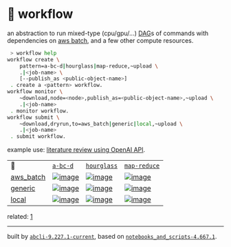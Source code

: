 # 📜 workflow

an abstraction to run mixed-type (cpu/gpu/...) [DAG](https://networkx.org/documentation/stable/reference/classes/digraph.html)s of commands with dependencies on [aws batch](https://aws.amazon.com/batch/), and a few other compute resources.

```bash
 > workflow help
workflow create \
	pattern=a-bc-d|hourglass|map-reduce,~upload \
	.|<job-name> \
	[--publish_as <public-object-name>]
 . create a <pattern> workflow.
workflow monitor \
	~download,node=<node>,publish_as=<public-object-name>,~upload \
	.|<job-name>
 . monitor workflow.
workflow submit \
	~download,dryrun,to=aws_batch|generic|local,~upload \
	.|<job-name>
 . submit workflow.
```

example use: [literature review using OpenAI API](https://github.com/kamangir/openai-commands/tree/main/openai_commands/literature_review).

|   |   |   |   |
| --- | --- | --- | --- |
| 📜 | [`a-bc-d`](./patterns/a-bc-d.dot) | [`hourglass`](./patterns/hourglass.dot) | [`map-reduce`](./patterns/map-reduce.dot) |
| [aws_batch](./runners/aws_batch.py) | [![image](https://kamangir-public.s3.ca-central-1.amazonaws.com/aws_batch-a-bc-d/workflow.gif?raw=true&random=Pfdx4RB6zBmueCMG)](https://kamangir-public.s3.ca-central-1.amazonaws.com/aws_batch-a-bc-d/workflow.gif?raw=true&random=Pfdx4RB6zBmueCMG) | [![image](https://kamangir-public.s3.ca-central-1.amazonaws.com/aws_batch-hourglass/workflow.gif?raw=true&random=V5piGLAtVRqSVHVj)](https://kamangir-public.s3.ca-central-1.amazonaws.com/aws_batch-hourglass/workflow.gif?raw=true&random=V5piGLAtVRqSVHVj) | [![image](https://kamangir-public.s3.ca-central-1.amazonaws.com/aws_batch-map-reduce/workflow.gif?raw=true&random=2fX5fiIxjtb5peNe)](https://kamangir-public.s3.ca-central-1.amazonaws.com/aws_batch-map-reduce/workflow.gif?raw=true&random=2fX5fiIxjtb5peNe) |
| [generic](./runners/generic.py) | [![image](https://kamangir-public.s3.ca-central-1.amazonaws.com/generic-a-bc-d/workflow.gif?raw=true&random=4nLehQkcbOYUNLtm)](https://kamangir-public.s3.ca-central-1.amazonaws.com/generic-a-bc-d/workflow.gif?raw=true&random=4nLehQkcbOYUNLtm) | [![image](https://kamangir-public.s3.ca-central-1.amazonaws.com/generic-hourglass/workflow.gif?raw=true&random=ZhsnKGZOgRCjgCRq)](https://kamangir-public.s3.ca-central-1.amazonaws.com/generic-hourglass/workflow.gif?raw=true&random=ZhsnKGZOgRCjgCRq) | [![image](https://kamangir-public.s3.ca-central-1.amazonaws.com/generic-map-reduce/workflow.gif?raw=true&random=Bu0lcLULX0qggBWS)](https://kamangir-public.s3.ca-central-1.amazonaws.com/generic-map-reduce/workflow.gif?raw=true&random=Bu0lcLULX0qggBWS) |
| [local](./runners/local.py) | [![image](https://kamangir-public.s3.ca-central-1.amazonaws.com/local-a-bc-d/workflow.gif?raw=true&random=hpXVsC7FDoyHmEVr)](https://kamangir-public.s3.ca-central-1.amazonaws.com/local-a-bc-d/workflow.gif?raw=true&random=hpXVsC7FDoyHmEVr) | [![image](https://kamangir-public.s3.ca-central-1.amazonaws.com/local-hourglass/workflow.gif?raw=true&random=qIQlHIKeWyfwNHgd)](https://kamangir-public.s3.ca-central-1.amazonaws.com/local-hourglass/workflow.gif?raw=true&random=qIQlHIKeWyfwNHgd) | [![image](https://kamangir-public.s3.ca-central-1.amazonaws.com/local-map-reduce/workflow.gif?raw=true&random=fBdlWXVQTeWNrTFM)](https://kamangir-public.s3.ca-central-1.amazonaws.com/local-map-reduce/workflow.gif?raw=true&random=fBdlWXVQTeWNrTFM) |


related: [1](https://arash-kamangir.medium.com/%EF%B8%8F-openai-experiments-54-e49117dc69ef)

---
built by [`abcli-9.227.1-current`](https://github.com/kamangir/awesome-bash-cli), based on [`notebooks_and_scripts-4.667.1`](https://github.com/kamangir/notebooks-and-scripts).

